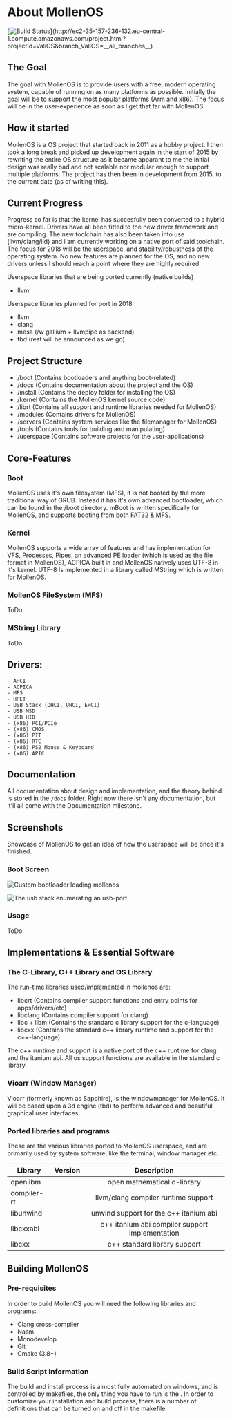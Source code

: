 
# About MollenOS

[![Build Status](http://ec2-35-157-236-132.eu-central-1.compute.amazonaws.com/app/rest/builds/buildType:(id:ValiOS_Build)/statusIcon)](http://ec2-35-157-236-132.eu-central-1.compute.amazonaws.com/project.html?projectId=ValiOS&branch_ValiOS=__all_branches__)

## The Goal

The goal with MollenOS is to provide users with a free, modern operating system, capable of running on as many platforms as possible. Initially the goal will be to support the most popular platforms (Arm and x86). The focus will be in the user-experience as soon as I get that far with MollenOS.

## How it started

MollenOS is a OS project that started back in 2011 as a hobby project. I then took a long break and picked up development again in the start of 2015 by rewriting the entire OS structure as it became apparant to me the initial design was really bad and not scalable nor modular enough to support multiple platforms. The project has then been in development from 2015, to the current date (as of writing this).

## Current Progress

Progress so far is that the kernel has succesfully been converted to a hybrid micro-kernel. Drivers have all been fitted to the new driver framework and
are compiling. The new toolchain has also been taken into use (llvm/clang/lld) and i am currently working on a native port of said toolchain. The focus
for 2018 will be the userspace, and stability/robustness of the operating system. No new features are planned for the OS, and no new drivers unless
I should reach a point where they are highly required.

Userspace libraries that are being ported currently (native builds)
 - llvm

Userspace libraries planned for port in 2018
 - llvm
 - clang
 - mesa (/w gallium + llvmpipe as backend)
 - tbd (rest will be announced as we go)

## Project Structure

- /boot (Contains bootloaders and anything boot-related)
- /docs (Contains documentation about the project and the OS)
- /install (Contains the deploy folder for installing the OS)
- /kernel (Contains the MollenOS kernel source code)
- /librt (Contains all support and runtime libraries needed for MollenOS)
- /modules (Contains drivers for MollenOS)
- /servers (Contains system services like the filemanager for MollenOS)
- /tools (Contains tools for building and manipulating)
- /userspace (Contains software projects for the user-applications)

## Core-Features

### Boot
MollenOS uses it's own filesystem (MFS), it is not booted by the more traditional way of GRUB. Instead it has it's own advanced bootloader, which can be found in the /boot directory. mBoot is written specifically for MollenOS, and supports booting from both FAT32 & MFS.

### Kernel
MollenOS supports a wide array of features and has implementation for VFS, Processes, Pipes, an advanced PE loader (which is used as the file format in MollenOS), ACPICA built in and MollenOS natively uses UTF-8 in it's kernel. UTF-8 Is implemented in a library called MString which is written for MollenOS.

### MollenOS FileSystem (MFS)

ToDo

### MString Library

ToDo

## Drivers:
    - AHCI
    - ACPICA
    - MFS
    - HPET
    - USB Stack (OHCI, UHCI, EHCI)
    - USB MSD
    - USB HID
    - (x86) PCI/PCIe
    - (x86) CMOS
    - (x86) PIT
    - (x86) RTC
    - (x86) PS2 Mouse & Keyboard
    - (x86) APIC

## Documentation

All documentation about design and implementation, and the theory behind is stored in the `/docs` folder. Right now there isn't any documentation, but it'll all come with the Documentation milestone.

## Screenshots

Showcase of MollenOS to get an idea of how the userspace will be once it's finished.

### Boot Screen

![Custom bootloader loading mollenos](docs/images/bootloader.png)

![The usb stack enumerating an usb-port](docs/images/usbstack.png)

### Usage

ToDo

## Implementations & Essential Software

### The C-Library, C++ Library and OS Library

The run-time libraries used/implemented in mollenos are:
 - libcrt (Contains compiler support functions and entry points for apps/drivers/etc)
 - libclang (Contains compiler support for clang)
 - libc + libm (Contains the standard c library support for the c-language)
 - libcxx (Contains the standard c++ library runtime and support for the c++-language)

The c++ runtime and support is a native port of the c++ runtime for clang and the itanium abi. All os support functions are available in
the standard c library.

### Vioarr (Window Manager)

Vioarr (formerly known as Sapphire), is the windowmanager for MollenOS. It will be based upon a 3d engine (tbd) to perform advanced and beautiful
graphical user interfaces.

### Ported libraries and programs

These are the various libraries ported to MollenOS userspace, and are primarily used by system software, like the terminal, window manager etc.

| Library       | Version   | Description             |
| ------------- | ---------:|:-----------------------:|
| openlibm      | <unk>     | open mathematical c-library   |
| compiler-rt   | <unk>     | llvm/clang compiler runtime support  |
| libunwind     | <unk>     | unwind support for the c++ itanium abi  |
| libcxxabi     | <unk>     | c++ itanium abi compiler support implementation  |
| libcxx        | <unk>     | c++ standard library support   |


## Building MollenOS

### Pre-requisites

In order to build MollenOS you will need the following libraries and programs:
 - Clang cross-compiler
 - Nasm
 - Monodevelop
 - Git
 - Cmake (3.8+)

### Build Script Information
The build and install process is almost fully automated on windows, and is controlled by makefiles, the only thing you have to run is the <make>. In order to customize your installation and build process, there is a number of definitions that can be turned on and off in the makefile.
